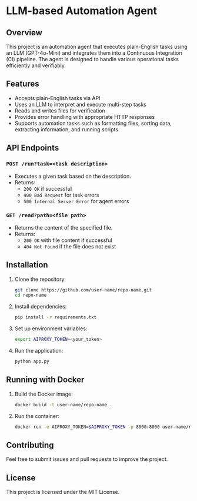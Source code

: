 # LLM-based Automation Agent

## Overview
This project is an automation agent that executes plain-English tasks using an LLM (GPT-4o-Mini) and integrates them into a Continuous Integration (CI) pipeline. The agent is designed to handle various operational tasks efficiently and verifiably.

## Features
- Accepts plain-English tasks via API
- Uses an LLM to interpret and execute multi-step tasks
- Reads and writes files for verification
- Provides error handling with appropriate HTTP responses
- Supports automation tasks such as formatting files, sorting data, extracting information, and running scripts

## API Endpoints
### `POST /run?task=<task description>`
- Executes a given task based on the description.
- Returns:
  - `200 OK` if successful
  - `400 Bad Request` for task errors
  - `500 Internal Server Error` for agent errors

### `GET /read?path=<file path>`
- Returns the content of the specified file.
- Returns:
  - `200 OK` with file content if successful
  - `404 Not Found` if the file does not exist

## Installation
1. Clone the repository:
   ```sh
   git clone https://github.com/user-name/repo-name.git
   cd repo-name
   ```
2. Install dependencies:
   ```sh
   pip install -r requirements.txt
   ```
3. Set up environment variables:
   ```sh
   export AIPROXY_TOKEN=<your_token>
   ```
4. Run the application:
   ```sh
   python app.py
   ```

## Running with Docker
1. Build the Docker image:
   ```sh
   docker build -t user-name/repo-name .
   ```
2. Run the container:
   ```sh
   docker run -e AIPROXY_TOKEN=$AIPROXY_TOKEN -p 8000:8000 user-name/repo-name
   ```

## Contributing
Feel free to submit issues and pull requests to improve the project.

## License
This project is licensed under the MIT License.

